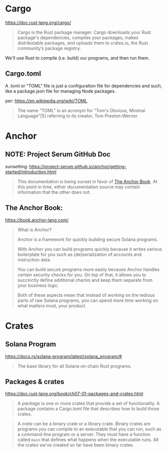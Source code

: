 # Cargo

https://doc.rust-lang.org/cargo/

> Cargo is the Rust package manager. Cargo downloads your Rust package's dependencies, compiles your packages, makes distributable packages, and uploads them to crates.io, the Rust community’s package registry.

We'll use Rust to compile (i.e. build) our programs, and then run them.

## Cargo.toml

A .toml or "TOML" file is just a configuration file for dependencies and such, like a package.json file for managing Node packages.

per: https://en.wikipedia.org/wiki/TOML

> The name "TOML" is an acronym for "Tom's Obvious, Minimal Language"[5] referring to its creator, Tom Preston-Werner.

# Anchor

## NOTE: Project Serum GitHub Doc

sunsetting: https://project-serum.github.io/anchor/getting-started/introduction.html

> This documentation is being sunset in favor of [The Anchor Book](https://book.anchor-lang.com/).  At this point in time, either documentation source may contain information that the other does not.

## The Anchor Book:

https://book.anchor-lang.com/

> What is Anchor?
>
> Anchor is a framework for quickly building secure Solana programs.
>
> With Anchor you can build programs quickly because it writes various boilerplate for you such as (de)serialization of accounts and instruction data.
>
> You can build secure programs more easily because Anchor handles certain security checks for you. On top of that, it allows you to succinctly define additional checks and keep them separate from your business logic.
>
> Both of these aspects mean that instead of working on the tedious parts of raw Solana programs, you can spend more time working on what matters most, your product.

# Crates

## Solana Program

https://docs.rs/solana-program/latest/solana_program/#

> The base library for all Solana on-chain Rust programs.

## Packages & crates

https://doc.rust-lang.org/book/ch07-01-packages-and-crates.html

> A *package* is one or more crates that provide a set of functionality. A package contains a Cargo.toml file that describes how to build those crates.

> A *crate* can be a binary crate or a library crate. Binary crates are programs you can compile to an executable that you can run, such as a command-line program or a server. They must have a function called `main` that defines what happens when the executable runs. All the crates we’ve created so far have been binary crates.
